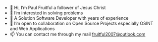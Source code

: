 - 👋 Hi, I’m Paul Fruitful a follower of Jesus Christ
- 👀 I’m interested in solving problems
- 🌱 A Solution Software Developer with years of experience 
- 💞️ I’m open to collaboration on  Open Source Projects especially OSINT and Web Applications
- 📫  You can contact me through my mail fruitful2007@outlook.com

